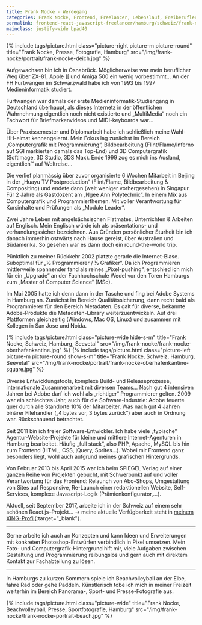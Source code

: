 ```yaml
---
title: Frank Nocke - Werdegang
categories: Frank Nocke, Frontend, Freelancer, Lebenslauf, Freiberufler, Web Entwickler, Javascript
permalink: frontend-react-javascript-freelancer/hamburg/schweiz/frank-nocke/
mainclass: justify-wide bpad40
---
```


{% include tags/picture.html
  class="picture-right picture-m picture-round"
  title="Frank Nocke, Presse, Fotografie, Hamburg"
  src="/img/frank-nocke/portrait/frank-nocke-deich.jpg"
%}

Aufgewachsen bin ich in Osnabrück. Möglicherweise war mein beruflicher Weg über ZX-81, Apple ][ und Amiga 500 ein wenig vorbestimmt… An der FH Furtwangen im Schwarzwald habe ich von 1993 bis 1997 Medieninformatik studiert.

Furtwangen war damals der erste Medieninformatik-Studiengang in Deutschland überhaupt, als dieses Internetz in der öffentlichen Wahrnehmung eigentlich noch nicht existierte und „MultiMedia“ noch ein Fachwort für Briefmarkenvideos und MIDI-keyboards war...

Über Praxissemester und Diplomarbeit habe ich schließlich meine Wahl-HH-eimat kennengelernt. Mein Fokus lag zunächst im Bereich „Computergrafik mit Programmierung“, Bildbearbeitung (Flint/Flame/Inferno auf SGI markierten damals das Top-End) und 3D Computergrafik (Softimage, 3D Studio, 3DS Max). Ende 1999 zog es mich ins Ausland, eigentlich™ auf Weltreise…

Die verlief planmässig über zuvor organisierte 6 Wochen Mitarbeit in Beijing in der „Huayu TV Postproduction“ (Flint/Flame, Bildbearbeitung & Compositing) und endete dann (weit weniger vorhergesehen) in Singapur. Für 2 Jahre als Gastdozent am „Ngee Ann Polytechnic“. In einem Mix aus Computergrafik und Programmierthemen. Mit voller Verantwortung für Kursinhalte und Prüfungen als „Module Leader“.

Zwei Jahre Leben mit angelsächsischen Flatmates, Unterrichten & Arbeiten auf Englisch. Mein Englisch würde ich als präsentations- und verhandlungssicher bezeichnen. Aus Gründen persönlicher Sturheit bin ich danach immerhin ostwärts nach Hause gereist, über Australien und Südamerika. So gesehen war es dann doch ein round-the-world trip.

Pünktlich zu meiner Rückkehr 2002 platzte gerade die Internet-Blase. Suboptimal für „½ Programmierer / ½ Grafiker“. Da ich Programmieren mittlerweile spannender fand als reines „Pixel-pushing“, entschied ich mich für ein „Upgrade“ an der Fachhochschule Wedel vor den Toren Hamburgs zum „Master of Computer Science“ (MSc).

Im Mai 2005 hatte ich denn dann in der Tasche und fing bei Adobe Systems in Hamburg an. Zunächst im Bereich Qualitätssicherung, dann recht bald als Programmierer für den Bereich Metadaten. Es galt für diverse, bekannte Adobe-Produkte die Metadaten-Library weiterzuentwickeln. Auf drei Plattformen gleichzeitig (Windows, Mac OS, Linux) und zusammen mit Kollegen in San Jose und Noida.

{% include tags/picture.html
  class="picture-wide hide-s-m"
  title="Frank Nocke, Schweiz, Hamburg, Seevetal"
  src="/img/frank-nocke/frank-nocke-oberhafenkantine.jpg"
%}
{% include tags/picture.html
  class="picture-left picture-m picture-round show-s-m"
  title="Frank Nocke, Schweiz, Hamburg, Seevetal"
  src="/img/frank-nocke/portrait/frank-nocke-oberhafenkantine-square.jpg"
%}

Diverse Entwicklungstools, komplexe Build- und Releaseprozesse, internationale Zusammenarbeit mit diversen Teams… Nach gut 4 intensiven Jahren bei Adobe darf ich wohl als „richtiger“ Programmierer gelten. 2009 war ein schlechtes Jahr, auch für die Software-Industrie: Adobe feuerte quer durch alle Standorte 10% der Mitarbeiter. Was nach gut 4 Jahren binärer Filehandler („4 bytes vor, 3 bytes zurück“) aber auch in Ordnung war. Rückschauend betrachtet.

Seit 2011 bin ich freier Software-Entwickler. Ich habe viele „typische“ Agentur-Website-Projekte für kleine und mittlere Internet-Agenturen in Hamburg bearbeitet. Häufig „full stack“, also PHP, Apache, MySQL bis hin zum Frontend (HTML, CSS, jQuery, Sprites…). Wobei mir Frontend ganz besonders liegt, wohl auch aufgrund meines grafischen Hintergrunds.

Von Februar 2013 bis April 2015 war ich beim SPIEGEL Verlag auf einer ganzen Reihe von Projekten gebucht, mit Schwerpunkt auf und voller Verantwortung für das Frontend: Relaunch von Abo-Shops, Umgestaltung von Sites auf Responsive, Re-Launch einer redaktionellen Website, Self-Services, komplexe Javascript-Logik (Prämienkonfigurator,…).

Aktuell, seit September 2017, arbeite ich in der Schweiz auf einem sehr schönen React.js–Projekt… → meine aktuelle Verfügbarkeit steht in [meinem XING-Profil]({{site.profile.xing}}){:target="_blank"}.

----

Gerne arbeite ich auch an Konzepten und kann Ideen und Erweiterungen mit konkreten Photoshop-Entwürfen verbindlich in Pixel umsetzen. Mein Foto- und Computergrafik-Hintergrund hift mir, viele Aufgaben zwischen Gestaltung und Programmierung reibungslos und gern auch mit direktem Kontakt zur Fachabteilung zu lösen.

----

In Hamburgs zu kurzen Sommern spiele ich Beachvolleyball an der Elbe, fahre Rad oder gehe Paddeln. Künstlerisch tobe ich mich in meiner Freizeit weiterhin im Bereich Panorama-, Sport- und Presse-Fotografie aus.

{% include tags/picture.html
  class="picture-wide"
  title="Frank Nocke, Beachvolleyball, Presse, Sportfotografie, Hamburg"
  src="/img/frank-nocke/frank-nocke-portrait-beach.jpg"
%}
